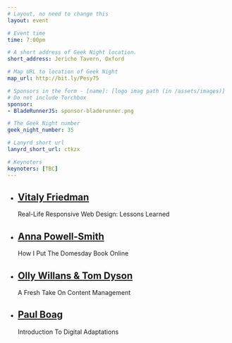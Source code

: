 ```yaml
---
# Layout, no need to change this
layout: event

# Event time
time: 7:00pm

# A short address of Geek Night location. 
short_address: Jericho Tavern, Oxford

# Map URL to location of Geek Night
map_url: http://bit.ly/Pesy75

# Sponsors in the form - [name]: [logo imag path (in /assets/images)]
# Do not include Torchbox
sponsor:
- BladeRunnerJS: sponsor-bladerunner.png

# The Geek Night number
geek_night_number: 35

# Lanyrd short url
lanyrd_short_url: ctkzx

# Keynoters
keynoters: [TBC]
---
```


<ul class="keynotes">
    <li itemprop="performer" itemscope="itemscope" itemtype="http://schema.org/Person">
        <a href="http://www.smashingmagazine.com/author/vitaly-friedman/"><h2 itemprop="name">Vitaly Friedman</h2></a>
        <p>Real-Life Responsive Web Design: Lessons Learned</p>
        <!--
        <div class="downloads">
            <a href="/">Slides</a>
        </div> -->
    </li>
        <li itemprop="performer" itemscope="itemscope" itemtype="http://schema.org/Person">
        <a href="http://anna.ps/"><h2 itemprop="name">Anna Powell-Smith</h2></a>
        <p>How I Put The Domesday Book Online</p>
        <!--
        <div class="downloads">
            <a href="http://media.ogn.s3.amazonaws.com/ogn34/john-hardy.pdf">Slides</a>
        </div> -->
    </li>
    <li itemprop="performer" itemscope="itemscope" itemtype="http://schema.org/Person">
        <a href="http://wagtail.io/"><h2 itemprop="name">Olly Willans &amp; Tom Dyson</h2></a>
        <p>A Fresh Take On Content Management</p>
        <!--
        <div class="downloads">
            <a href="http://media.ogn.s3.amazonaws.com/ogn34/john-hardy.pdf">Slides</a>
        </div> -->
    </li>
    <li itemprop="performer" itemscope="itemscope" itemtype="http://schema.org/Person">
        <a href="http://boagworld.com/"><h2 itemprop="name">Paul Boag</h2></a>
        <p>Introduction To Digital Adaptations</p>
        <!--
        <div class="downloads">
            <a href="/">Slides</a>
        </div> -->
    </li>

</ul>

<!-- 
<ul class="microslots">
    <li itemprop="performer" itemscope="itemscope" itemtype="http://schema.org/Person">
        <a href="http://benjaminbenben.com/" itemprop="url"><h2 itemprop="name">Ben Foxall</h2></a>
        <p>ping-pong</p>
         <div class="downloads">
            <a href="https://github.com/benfoxall/ping-pong">Slides</a>
        </div>
    </li>
    <li itemprop="performer" itemscope="itemscope" itemtype="http://schema.org/Person">
        <a href="http://alter-eco.co.uk/" itemprop="url"><h2 itemprop="name">Richard Roaf</h2></a>
        <p>Winning at Youtube</p>
         <div class="downloads">
            <a href="http://media.ogn.s3.amazonaws.com/ogn34/richard-roaf.ppt">Slides</a>
        </div>
    </li>
    <li itemprop="performer" itemscope="itemscope" itemtype="http://schema.org/Person">
        <a href="http://www.bethmcmillan.com/" itemprop="url"><h2 itemprop="name">Beth McMillan</h2></a>
        <p>Using computers to replace animal testing</p>
         <div class="downloads">
            <a href="http://media.ogn.s3.amazonaws.com/ogn34/beth-mcmillan.zip">Slides</a>
        </div>
    </li>
    <li itemprop="performer" itemscope="itemscope" itemtype="http://schema.org/Person">
        <a href="http://www.domeheid.com/" itemprop="url"><h2 itemprop="name">Christopher Whalen</h2></a>
        <p>How Bradley Wiggins can improve your website</p>
         <div class="downloads">
            <a href="http://media.ogn.s3.amazonaws.com/ogn34/christopher-whalen.ppt">Slides</a>
        </div>
    </li>
</ul>
-->

